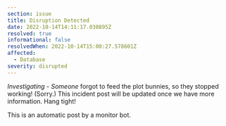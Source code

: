 ```yaml
---
section: issue
title: Disruption Detected
date: 2022-10-14T14:11:17.030895Z
resolved: true
informational: false
resolvedWhen: 2022-10-14T15:00:27.578601Z
affected:
  - Database
severity: disrupted
---
```

*Investigating* - _Someone_ forgot to feed the plot bunnies, so they stopped working! (Sorry.) This incident post will be updated once we have more information. Hang tight!

This is an automatic post by a monitor bot.
        
